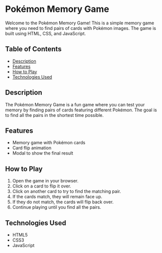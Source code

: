 # Pokémon Memory Game

Welcome to the Pokémon Memory Game! This is a simple memory game where you need to find pairs of cards with Pokémon images. The game is built using HTML, CSS, and JavaScript.

## Table of Contents

- [Description](#description)
- [Features](#features)
- [How to Play](#how-to-play)
- [Technologies Used](#technologies-used)

## Description

The Pokémon Memory Game is a fun game where you can test your memory by finding pairs of cards featuring different Pokémon. The goal is to find all the pairs in the shortest time possible.

## Features

- Memory game with Pokémon cards
- Card flip animation
- Modal to show the final result

## How to Play

1. Open the game in your browser.
2. Click on a card to flip it over.
3. Click on another card to try to find the matching pair.
4. If the cards match, they will remain face up.
5. If they do not match, the cards will flip back over.
6. Continue playing until you find all the pairs.

## Technologies Used

- HTML5
- CSS3
- JavaScript
